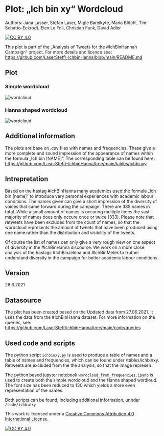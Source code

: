 # Plot: „Ich bin xy“  Wordcloud

Authors: Jana Lasser, Stefan Laser, Migle Bareikyte, Maria Blöchl, Tim Schatto-Eckrodt, Elen Le Foll, Christian Funk, David Adler

[![CC BY 4.0][cc-by-shield]][cc-by]

This plot is part of the „Analysis of Tweets for the #IchBinHannah Campaign“ project. For more details and licence see: https://github.com/LaserSteff/-IchbinHanna/blob/main/README.md

## Plot

### Simple wordcloud
![wordcloud](https://github.com/LaserSteff/-IchbinHanna/blob/main/plots/ichbinxy/wordcloud_names_21-06-08.png)

### Hanna shaped wordcloud
![wordcloud](https://github.com/LaserSteff/-IchbinHanna/blob/main/plots/ichbinxy/wordcloud_names_hanna_21-06-28.png)

## Additional information
The plots are base on .csv files with names and frequencies. These give a more complete and sound impression of the appearance of names within the formula „Ich bin [NAME]“. The corresponding table can be found here:
https://github.com/LaserSteff/-IchbinHanna/tree/main/tables/ichbinxy


## Intrepretation

Based on the hastag #IchBinHanna many academics used the formula „Ich bin [name]“ to introduce very personal experiences with academic labour conditions. The names given can give a short impression of the diversity of voices that came forward during the campaign. There are 385 names in total. While a small amount of names is occuring multiple times the vast majority of names does only occure once or twice (333). Please note that retweets have been excluded from the count of names, so that the wordcloud represents the amount of tweets that have been produced using one name rather than the distribution and visibility of the tweets.

Of course the list of names can only give a very rough view on one aspect of diversity in the #IchBinHanna discourse. We work on a more close analysis of the hastags #IchBinJelena and #IchBinMelek to fruther understand diversity in the campaign for better academic labour conditions.

## Version
28.6.2021

## Datasource

The plot has been created based on the Updated data from 27.06.2021.
It uses the data from the #IchBinHanna dataset.
For more information on the queries, see: https://github.com/LaserSteff/IchbinHanna/tree/main/code/queries

## Used code and scripts

The python script `ichbinxy.py` is used to produce a table of names and a table of names and frequencies, which can be found under /tables/ichbinxy.
Retweets are excluded from the the analysis, so that the image represen

The python based jupyter notebook `wordcloud_from_frequencies.ipynb` is used to create both the simple wordcloud and the Hanna shaped wordloud. The font size has been reduced to 130 which yields a more even representation of the names.

Both scripts can be found, including additional information, unnder `/code/ichbinxy`


This work is licensed under a
[Creative Commons Attribution 4.0 International License][cc-by].

[![CC BY 4.0][cc-by-image]][cc-by]

[cc-by]: http://creativecommons.org/licenses/by/4.0/
[cc-by-image]: https://i.creativecommons.org/l/by/4.0/88x31.png
[cc-by-shield]: https://img.shields.io/badge/License-CC%20BY%204.0-lightgrey.svg

